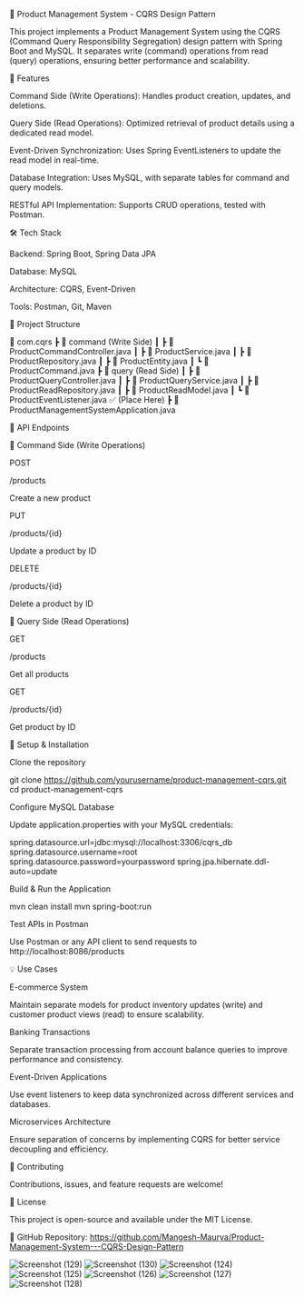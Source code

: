 📌 Product Management System - CQRS Design Pattern

This project implements a Product Management System using the CQRS (Command Query Responsibility Segregation) design pattern with Spring Boot and MySQL. It separates write (command) operations from read (query) operations, ensuring better performance and scalability.

🚀 Features

Command Side (Write Operations): Handles product creation, updates, and deletions.

Query Side (Read Operations): Optimized retrieval of product details using a dedicated read model.

Event-Driven Synchronization: Uses Spring EventListeners to update the read model in real-time.

Database Integration: Uses MySQL, with separate tables for command and query models.

RESTful API Implementation: Supports CRUD operations, tested with Postman.

🛠 Tech Stack

Backend: Spring Boot, Spring Data JPA

Database: MySQL

Architecture: CQRS, Event-Driven

Tools: Postman, Git, Maven

📂 Project Structure

📂 com.cqrs
 ┣ 📂 command (Write Side)
 ┃ ┣ 📜 ProductCommandController.java
 ┃ ┣ 📜 ProductService.java
 ┃ ┣ 📜 ProductRepository.java
 ┃ ┣ 📜 ProductEntity.java
 ┃ ┗ 📜 ProductCommand.java
 ┣ 📂 query (Read Side)
 ┃ ┣ 📜 ProductQueryController.java
 ┃ ┣ 📜 ProductQueryService.java
 ┃ ┣ 📜 ProductReadRepository.java
 ┃ ┣ 📜 ProductReadModel.java
 ┃ ┗ 📜 ProductEventListener.java ✅ (Place Here)
 ┣ 📜 ProductManagementSystemApplication.java

📝 API Endpoints

📌 Command Side (Write Operations)


POST

/products

Create a new product

PUT

/products/{id}

Update a product by ID

DELETE

/products/{id}

Delete a product by ID

📌 Query Side (Read Operations)


GET

/products

Get all products

GET

/products/{id}

Get product by ID

🔧 Setup & Installation

Clone the repository

git clone https://github.com/yourusername/product-management-cqrs.git
cd product-management-cqrs

Configure MySQL Database

Update application.properties with your MySQL credentials:

spring.datasource.url=jdbc:mysql://localhost:3306/cqrs_db
spring.datasource.username=root
spring.datasource.password=yourpassword
spring.jpa.hibernate.ddl-auto=update


Build & Run the Application

mvn clean install
mvn spring-boot:run

Test APIs in Postman

Use Postman or any API client to send requests to http://localhost:8086/products

💡 Use Cases

E-commerce System

Maintain separate models for product inventory updates (write) and customer product views (read) to ensure scalability.

Banking Transactions

Separate transaction processing from account balance queries to improve performance and consistency.

Event-Driven Applications

Use event listeners to keep data synchronized across different services and databases.

Microservices Architecture

Ensure separation of concerns by implementing CQRS for better service decoupling and efficiency.

🤝 Contributing

Contributions, issues, and feature requests are welcome!

📜 License

This project is open-source and available under the MIT License.

🔗 GitHub Repository: https://github.com/Mangesh-Maurya/Product-Management-System---CQRS-Design-Pattern

![Screenshot (129)](https://github.com/user-attachments/assets/7f7167a8-43dc-4798-86af-331ea2367455)
![Screenshot (130)](https://github.com/user-attachments/assets/6154f738-f2ba-4097-b131-18e063e7d674)
![Screenshot (124)](https://github.com/user-attachments/assets/87ff2f52-343b-4d7c-922f-503df3777f0b)
![Screenshot (125)](https://github.com/user-attachments/assets/3a22acdf-2e41-44a6-b497-4233de30ace3)
![Screenshot (126)](https://github.com/user-attachments/assets/537f2b7a-12de-4d70-b478-d5b452fad058)
![Screenshot (127)](https://github.com/user-attachments/assets/edaee860-2f6f-466b-ba6a-c3758b5bc07a)
![Screenshot (128)](https://github.com/user-attachments/assets/ae66074b-35c4-485b-8be4-f28252698ea0)

